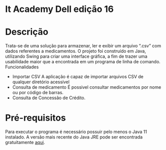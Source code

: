 # It Academy Dell edição 16
# Descrição
Trata-se de uma solução para armazenar, ler e exibir um arquivo “.csv” com
dados referentes a medicamentos. O projeto foi construído em Java, utilizando
Swing para criar uma interface gráfica, a fim de trazer uma usabilidade maior que a
encontrada em um programa de linha de comando.
Funcionalidades
- Importar CSV
A aplicação é capaz de importar arquivos CSV de qualquer diretório acessível
- Consulta de medicamento
É possivel consultar medicamentos por nome ou por código de barras.
- Consulta de Concessão de Crédito.
# Pré-requisitos
Para executar o programa é necessário possuir pelo menos o Java 11
instalado. A versão mais recente do Java JRE pode ser encontrada gratuitamente
<a href=https://adoptium.net/temurin>aqui</a>.
